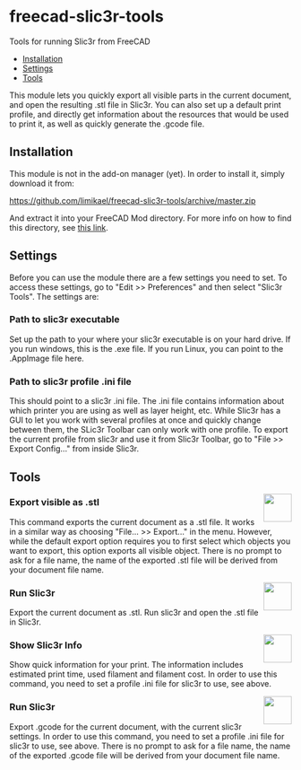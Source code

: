 # freecad-slic3r-tools
Tools for running Slic3r from FreeCAD

* [Installation](https://github.com/limikael/freecad-slic3r-tools/#installation)
* [Settings](https://github.com/limikael/freecad-slic3r-tools/#settings)
* [Tools](https://github.com/limikael/freecad-slic3r-tools/#tools)

This module lets you quickly export all visible parts in the current document, and open the resulting .stl file in Slic3r.
You can also set up a default print profile, and directly get information about the resources that would be used to print it,
as well as quickly generate the .gcode file.

## Installation

This module is not in the add-on manager (yet). In order to install it, simply download it from:

https://github.com/limikael/freecad-slic3r-tools/archive/master.zip

And extract it into your FreeCAD Mod directory. For more info on how to find this directory, see [this link](https://www.freecadweb.org/wiki/index.php?title=Installing_more_workbenches).

## Settings

Before you can use the module there are a few settings you need to set. To access these settings, go to "Edit >> Preferences" and then select "Slic3r Tools". The settings are:

### Path to slic3r executable

Set up the path to your where your slic3r executable is on your hard drive. If you run windows, this is the .exe file. If you run Linux, you can point to the .AppImage file here.

### Path to slic3r profile .ini file

This should point to a slic3r .ini file. The .ini file contains information about which printer you are using as well as layer
height, etc. While Slic3r has a GUI to let you work with several profiles at once and quickly change between them, the SLic3r
Toolbar can only work with one profile. To export the current profile from slic3r and use it from Slic3r Toolbar, go to
"File >> Export Config..." from inside Slic3r.

## Tools
<img align="right" width="50" src="https://raw.githubusercontent.com/limikael/freecad-slic3r-tools/master/Resources/icons/Stl.svg?sanitize=true">

### Export visible as .stl
This command exports the current document as a .stl file. It works in a similar way as choosing "File... >> Export..." in
the menu. However, while the default export option requires you to first select which objects you want to export, this
option exports all visible object. There is no prompt to ask for a file name, the name of the exported .stl file will be derived from your document file name.

<img align="right" width="50" src="https://raw.githubusercontent.com/limikael/freecad-slic3r-tools/master/Resources/icons/Slic3r.svg?sanitize=true">

### Run Slic3r
Export the current document as .stl. Run slic3r and open the .stl file in Slic3r.

<img align="right" width="50" src="https://raw.githubusercontent.com/limikael/freecad-slic3r-tools/master/Resources/icons/Slic3rInfo.svg?sanitize=true">

### Show Slic3r Info
Show quick information for your print. The information includes estimated print time, used filament and filament cost. In order to use this command, you need to set a profile .ini file for slic3r to use, see above.

<img align="right" width="50" src="https://raw.githubusercontent.com/limikael/freecad-slic3r-tools/master/Resources/icons/Slic3rGcode.svg?sanitize=true">

### Run Slic3r
Export .gcode for the current document, with the current slic3r settings. In order to use this command, you need to set a profile .ini file for slic3r to use, see above. There is no prompt to ask for a file name, the name of the exported .gcode file will be derived from your document file name.
